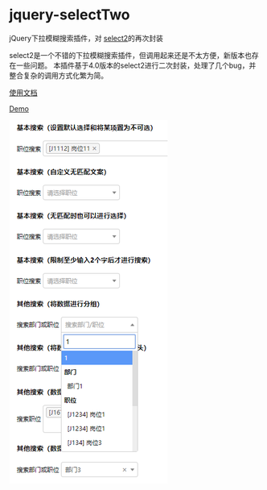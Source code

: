 # jquery-selectTwo
jQuery下拉模糊搜索插件，对 [select2](https://select2.org )的再次封装

select2是一个不错的下拉模糊搜索插件，但调用起来还是不太方便，新版本也存在一些问题。
本插件基于4.0版本的select2进行二次封装，处理了几个bug，并整合复杂的调用方式化繁为简。

[使用文档](./selectTwo.md)

[Demo](https://imwtr.github.io/selectTwo/)

![](./selectTwo/demo.png)
